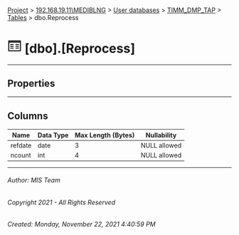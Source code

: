 #### 

[Project](../../../../index.md) > [192.168.19.11\\MEDIBLNG](../../../index.md) > [User databases](../../index.md) > [TIMM_DMP_TAP](../index.md) > [Tables](Tables.md) > dbo.Reprocess

# ![Tables](../../../../Images/Table32.png) [dbo].[Reprocess]

---

## <a name="#properties"></a>Properties



---

## <a name="#columns"></a>Columns

| Name | Data Type | Max Length (Bytes) | Nullability |
|---|---|---|---|
| refdate | date | 3 | NULL allowed |
| ncount | int | 4 | NULL allowed |


---

###### Author:  MIS Team

###### Copyright 2021 - All Rights Reserved

###### Created: Monday, November 22, 2021 4:40:59 PM

